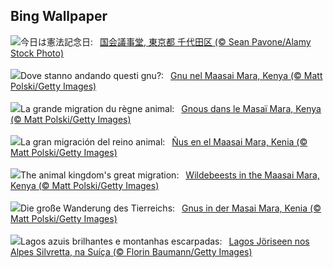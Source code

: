 ## Bing Wallpaper
![](https://www.bing.com/th?id=OHR.Constitution2023_JA-JP2079590135_UHD.jpg&w=1000)今日は憲法記念日:&nbsp;&ensp;[国会議事堂, 東京都 千代田区 (© Sean Pavone/Alamy Stock Photo)](https://www.bing.com/th?id=OHR.Constitution2023_JA-JP2079590135_UHD.jpg)
<br><br/>
![](https://www.bing.com/th?id=OHR.ThreeWildebeest_IT-IT3805881299_UHD.jpg&w=1000)Dove stanno andando questi gnu?:&nbsp;&ensp;[Gnu nel Maasai Mara, Kenya (© Matt Polski/Getty Images)](https://www.bing.com/th?id=OHR.ThreeWildebeest_IT-IT3805881299_UHD.jpg)
<br><br/>
![](https://www.bing.com/th?id=OHR.ThreeWildebeest_FR-FR9059959513_UHD.jpg&w=1000)La grande migration du règne animal:&nbsp;&ensp;[Gnous dans le Masaï Mara, Kenya (© Matt Polski/Getty Images)](https://www.bing.com/th?id=OHR.ThreeWildebeest_FR-FR9059959513_UHD.jpg)
<br><br/>
![](https://www.bing.com/th?id=OHR.ThreeWildebeest_ES-ES8355065020_UHD.jpg&w=1000)La gran migración del reino animal:&nbsp;&ensp;[Ñus en el Maasai Mara, Kenia (© Matt Polski/Getty Images)](https://www.bing.com/th?id=OHR.ThreeWildebeest_ES-ES8355065020_UHD.jpg)
<br><br/>
![](https://www.bing.com/th?id=OHR.ThreeWildebeest_EN-GB6085832180_UHD.jpg&w=1000)The animal kingdom's great migration:&nbsp;&ensp;[Wildebeests in the Maasai Mara, Kenya (© Matt Polski/Getty Images)](https://www.bing.com/th?id=OHR.ThreeWildebeest_EN-GB6085832180_UHD.jpg)
<br><br/>
![](https://www.bing.com/th?id=OHR.ThreeWildebeest_DE-DE0436671164_UHD.jpg&w=1000)Die große Wanderung des Tierreichs:&nbsp;&ensp;[Gnus in der Masai Mara, Kenia (© Matt Polski/Getty Images)](https://www.bing.com/th?id=OHR.ThreeWildebeest_DE-DE0436671164_UHD.jpg)
<br><br/>
![](https://www.bing.com/th?id=OHR.KlostersSerneus_PT-BR5752952274_UHD.jpg&w=1000)Lagos azuis brilhantes e montanhas escarpadas:&nbsp;&ensp;[Lagos Jöriseen nos Alpes Silvretta, na Suíça  (© Florin Baumann/Getty Images)](https://www.bing.com/th?id=OHR.KlostersSerneus_PT-BR5752952274_UHD.jpg)
<br><br/>
